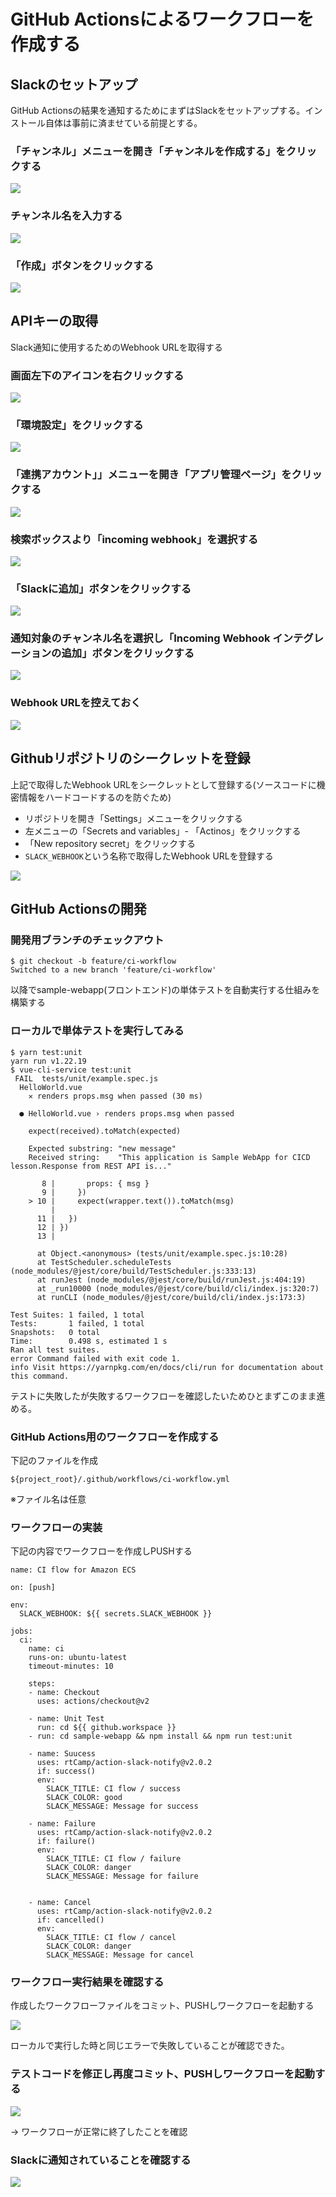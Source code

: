 # GitHub Actionsによるワークフローを作成する

## Slackのセットアップ

GitHub Actionsの結果を通知するためにまずはSlackをセットアップする。インストール自体は事前に済ませている前提とする。

### 「チャンネル」メニューを開き「チャンネルを作成する」をクリックする

![](images/22/01.png)

### チャンネル名を入力する

![](images/22/02.png)

### 「作成」ボタンをクリックする

![](images/22/03.png)

## APIキーの取得

Slack通知に使用するためのWebhook URLを取得する

### 画面左下のアイコンを右クリックする

![](images/22/04.png)

### 「環境設定」をクリックする

![](images/22/05.png)

### 「連携アカウント」」メニューを開き「アプリ管理ページ」をクリックする

![](images/22/06.png)

### 検索ボックスより「incoming webhook」を選択する

![](images/22/07.png)

### 「Slackに追加」ボタンをクリックする

![](images/22/08.png)

### 通知対象のチャンネル名を選択し「Incoming Webhook インテグレーションの追加」ボタンをクリックする

![](images/22/09.png)

### Webhook URLを控えておく

![](images/22/10.png)

## Githubリポジトリのシークレットを登録

上記で取得したWebhook URLをシークレットとして登録する(ソースコードに機密情報をハードコードするのを防ぐため)

- リポジトリを開き「Settings」メニューをクリックする
- 左メニューの「Secrets and variables」- 「Actinos」をクリックする
- 「New repository secret」をクリックする
- `SLACK_WEBHOOK`という名称で取得したWebhook URLを登録する

![](images/22/11.png)

## GitHub Actionsの開発

### 開発用ブランチのチェックアウト

```
$ git checkout -b feature/ci-workflow
Switched to a new branch 'feature/ci-workflow'
```

以降でsample-webapp(フロントエンド)の単体テストを自動実行する仕組みを構築する

### ローカルで単体テストを実行してみる

```
$ yarn test:unit
yarn run v1.22.19
$ vue-cli-service test:unit
 FAIL  tests/unit/example.spec.js
  HelloWorld.vue
    ✕ renders props.msg when passed (30 ms)

  ● HelloWorld.vue › renders props.msg when passed

    expect(received).toMatch(expected)

    Expected substring: "new message"
    Received string:    "This application is Sample WebApp for CICD lesson.Response from REST API is..."

       8 |       props: { msg }
       9 |     })
    > 10 |     expect(wrapper.text()).toMatch(msg)
         |                            ^
      11 |   })
      12 | })
      13 |

      at Object.<anonymous> (tests/unit/example.spec.js:10:28)
      at TestScheduler.scheduleTests (node_modules/@jest/core/build/TestScheduler.js:333:13)
      at runJest (node_modules/@jest/core/build/runJest.js:404:19)
      at _run10000 (node_modules/@jest/core/build/cli/index.js:320:7)
      at runCLI (node_modules/@jest/core/build/cli/index.js:173:3)

Test Suites: 1 failed, 1 total
Tests:       1 failed, 1 total
Snapshots:   0 total
Time:        0.498 s, estimated 1 s
Ran all test suites.
error Command failed with exit code 1.
info Visit https://yarnpkg.com/en/docs/cli/run for documentation about this command.
```

テストに失敗したが失敗するワークフローを確認したいためひとまずこのまま進める。

### GitHub Actions用のワークフローを作成する

下記のファイルを作成

```
${project_root}/.github/workflows/ci-workflow.yml
```

※ファイル名は任意

### ワークフローの実装

下記の内容でワークフローを作成しPUSHする

```
name: CI flow for Amazon ECS

on: [push]

env:
  SLACK_WEBHOOK: ${{ secrets.SLACK_WEBHOOK }}

jobs:
  ci:
    name: ci
    runs-on: ubuntu-latest
    timeout-minutes: 10

    steps:
    - name: Checkout
      uses: actions/checkout@v2

    - name: Unit Test
      run: cd ${{ github.workspace }}
    - run: cd sample-webapp && npm install && npm run test:unit

    - name: Suucess
      uses: rtCamp/action-slack-notify@v2.0.2
      if: success()
      env:
        SLACK_TITLE: CI flow / success
        SLACK_COLOR: good
        SLACK_MESSAGE: Message for success

    - name: Failure
      uses: rtCamp/action-slack-notify@v2.0.2
      if: failure()
      env:
        SLACK_TITLE: CI flow / failure
        SLACK_COLOR: danger
        SLACK_MESSAGE: Message for failure

    
    - name: Cancel
      uses: rtCamp/action-slack-notify@v2.0.2
      if: cancelled()
      env:
        SLACK_TITLE: CI flow / cancel
        SLACK_COLOR: danger
        SLACK_MESSAGE: Message for cancel
```

### ワークフロー実行結果を確認する

作成したワークフローファイルをコミット、PUSHしワークフローを起動する

![](images/22/12.png)

ローカルで実行した時と同じエラーで失敗していることが確認できた。

### テストコードを修正し再度コミット、PUSHしワークフローを起動する

![](images/22/13.png)

→ ワークフローが正常に終了したことを確認

### Slackに通知されていることを確認する

![](images/22/14.png)